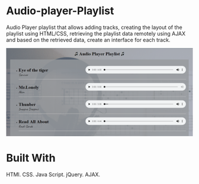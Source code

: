 # Audio-player-Playlist
Audio Player playlist that allows adding tracks, creating the layout of the playlist using HTML/CSS,
retrieving the playlist data remotely using AJAX and based on the retrieved data, create an interface for each track.

![alt text](Images/Capture1.PNG)

# Built With
HTMl. 
CSS.
Java Script.
jQuery. 
AJAX.

